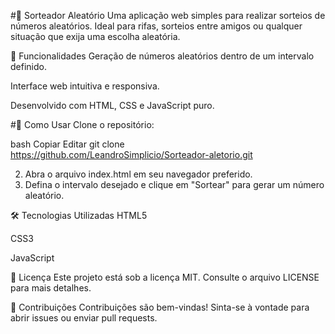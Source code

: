 #🎲 Sorteador Aleatório
Uma aplicação web simples para realizar sorteios de números aleatórios. Ideal para rifas, sorteios entre amigos ou qualquer situação que exija uma escolha aleatória.

📌 Funcionalidades
Geração de números aleatórios dentro de um intervalo definido.

Interface web intuitiva e responsiva.

Desenvolvido com HTML, CSS e JavaScript puro.

#🚀 Como Usar
Clone o repositório:

bash
Copiar
Editar
git clone https://github.com/LeandroSimplicio/Sorteador-aletorio.git

2. Abra o arquivo index.html em seu navegador preferido.
3. Defina o intervalo desejado e clique em "Sortear" para gerar um número aleatório.

🛠 Tecnologias Utilizadas
HTML5

CSS3

JavaScript

📄 Licença
Este projeto está sob a licença MIT. Consulte o arquivo LICENSE para mais detalhes.

🤝 Contribuições
Contribuições são bem-vindas! Sinta-se à vontade para abrir issues ou enviar pull requests.

